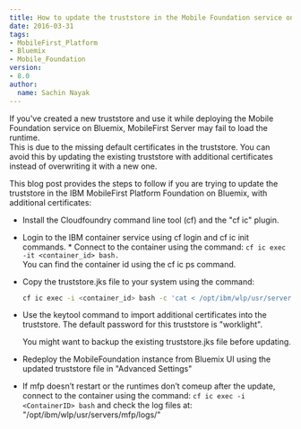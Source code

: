 ```yaml
---
title: How to update the truststore in the Mobile Foundation service on Bluemix
date: 2016-03-31
tags:
- MobileFirst_Platform
- Bluemix
- Mobile_Foundation
version:
- 8.0
author:
  name: Sachin Nayak
---
```


If you've created a new truststore and use it while deploying the Mobile Foundation service on Bluemix, MobileFirst Server may fail to load the runtime.   
This is due to the missing default certificates in the truststore. You can avoid this by updating the existing truststore with additional certificates instead of overwriting it with a new one.

This blog post provides the steps to follow if you are trying to update the truststore in the IBM MobileFirst Platform Foundation on Bluemix, with additional certificates:

* Install the Cloudfoundry command line tool (cf) and the "cf ic" plugin.
* Login to the IBM container service using cf login and cf ic init commands.
* Connect to the container using the command: `cf ic exec -it <container_id> bash.`  
    You can find the container id using the cf ic ps command.

* Copy the truststore.jks file to your system using the command: 

    ```bash
    cf ic exec -i <container_id> bash -c 'cat < /opt/ibm/wlp/usr/servers/mfp/resources/security/truststore.jks' > ./truststore.jks
    ```
    
* Use the keytool command to import additional certificates into the truststore. The default password for this truststore is "worklight".

    You might want to backup the existing truststore.jks file before updating.

* Redeploy the MobileFoundation instance from Bluemix UI using the updated truststore file in "Advanced Settings"
* If mfp doesn’t restart or the runtimes don’t comeup after the update, connect to the container using the command: `cf ic exec -i <ContainerID> bash` and check the log files at: "/opt/ibm/wlp/usr/servers/mfp/logs/"
